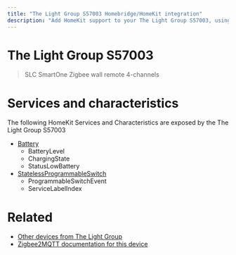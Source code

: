```yaml
---
title: "The Light Group S57003 Homebridge/HomeKit integration"
description: "Add HomeKit support to your The Light Group S57003, using Homebridge, Zigbee2MQTT and homebridge-z2m."
---
```

<!---
This file has been GENERATED using src/docgen/docgen.ts
DO NOT EDIT THIS FILE MANUALLY!
-->
# The Light Group S57003
> SLC SmartOne Zigbee wall remote 4-channels


# Services and characteristics
The following HomeKit Services and Characteristics are exposed by
the The Light Group S57003

* [Battery](../../battery.md)
  * BatteryLevel
  * ChargingState
  * StatusLowBattery
* [StatelessProgrammableSwitch](../../action.md)
  * ProgrammableSwitchEvent
  * ServiceLabelIndex


# Related
* [Other devices from The Light Group](../index.md#the_light_group)
* [Zigbee2MQTT documentation for this device](https://www.zigbee2mqtt.io/devices/S57003.html)